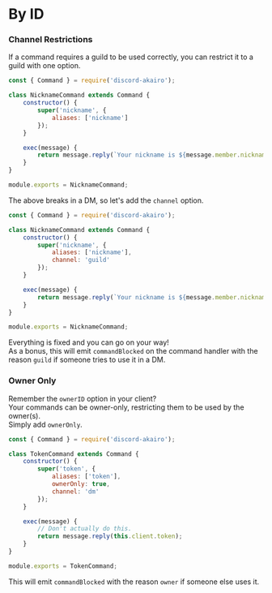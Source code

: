 # By ID

### Channel Restrictions

If a command requires a guild to be used correctly, you can restrict it to a guild with one option.  

```js
const { Command } = require('discord-akairo');

class NicknameCommand extends Command {
    constructor() {
        super('nickname', {
            aliases: ['nickname']
        });
    }

    exec(message) {
        return message.reply(`Your nickname is ${message.member.nickname}.`);
    }
}

module.exports = NicknameCommand;
```

The above breaks in a DM, so let's add the `channel` option.  

```js
const { Command } = require('discord-akairo');

class NicknameCommand extends Command {
    constructor() {
        super('nickname', {
            aliases: ['nickname'],
            channel: 'guild'
        });
    }

    exec(message) {
        return message.reply(`Your nickname is ${message.member.nickname}.`);
    }
}

module.exports = NicknameCommand;
```

Everything is fixed and you can go on your way!  
As a bonus, this will emit `commandBlocked` on the command handler with the reason `guild` if someone tries to use it in a DM.  

### Owner Only

Remember the `ownerID` option in your client?  
Your commands can be owner-only, restricting them to be used by the owner(s).  
Simply add `ownerOnly`.  

```js
const { Command } = require('discord-akairo');

class TokenCommand extends Command {
    constructor() {
        super('token', {
            aliases: ['token'],
            ownerOnly: true,
            channel: 'dm'
        });
    }

    exec(message) {
        // Don't actually do this.
        return message.reply(this.client.token);
    }
}

module.exports = TokenCommand;
```

This will emit `commandBlocked` with the reason `owner` if someone else uses it.  
